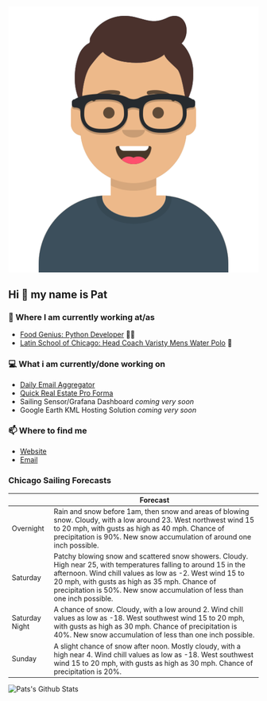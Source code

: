 [![Social banner for p-j-falconer](https://raw.githubusercontent.com/P-J-FALCONER/P-J-FALCONER/master/assets/avataaars.svg)](https://patfalconer.com/)
## Hi :wave: my name is Pat

### 💼 Where I am currently working at/as
- [Food Genius: Python Developer](https://getfoodgenius.com/) 🍔🐍
- [Latin School of Chicago: Head Coach Varisty Mens Water Polo](https://www.latinschool.org/) 🤽


### 💻 What i am currently/done working on
 - [Daily Email Aggregator](https://github.com/P-J-FALCONER/dott_daily_mail)
 - [Quick Real Estate Pro Forma](https://github.com/P-J-FALCONER/henry)
 - Sailing Sensor/Grafana Dashboard *coming very soon*
 - Google Earth KML Hosting Solution *coming very soon*

### 📫 Where to find me
 - [Website](https://patfalconer.com/)
 - [Email](mailto:patrick.j.falconer@gmail.com)


### Chicago Sailing Forecasts
|   | Forecast  |
|---|---|
| Overnight | Rain and snow before 1am, then snow and areas of blowing snow. Cloudy, with a low around 23. West northwest wind 15 to 20 mph, with gusts as high as 40 mph. Chance of precipitation is 90%. New snow accumulation of around one inch possible. |
| Saturday | Patchy blowing snow and scattered snow showers. Cloudy. High near 25, with temperatures falling to around 15 in the afternoon. Wind chill values as low as -2. West wind 15 to 20 mph, with gusts as high as 35 mph. Chance of precipitation is 50%. New snow accumulation of less than one inch possible. |
| Saturday Night | A chance of snow. Cloudy, with a low around 2. Wind chill values as low as -18. West southwest wind 15 to 20 mph, with gusts as high as 30 mph. Chance of precipitation is 40%. New snow accumulation of less than one inch possible. |
| Sunday | A slight chance of snow after noon. Mostly cloudy, with a high near 4. Wind chill values as low as -18. West southwest wind 15 to 20 mph, with gusts as high as 30 mph. Chance of precipitation is 20%. |

![Pats's Github Stats](https://github-readme-stats.vercel.app/api?username=p-j-falconer&show_icons=true&theme=radical)
